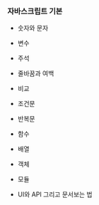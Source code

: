 ### 자바스크립트 기본
- 숫자와 문자
  
- 변수
- 주석
- 줄바꿈과 여백
- 비교
- 조건문
- 반복문
- 함수
- 배열
- 객체
- 모듈
- UI와 API 그리고 문서보는 법
